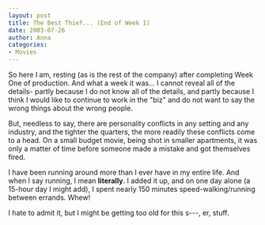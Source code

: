 ```yaml
---
layout: post
title: The Best Thief... (End of Week 1)
date: 2003-07-26
author: Anna
categories:
- Movies
---
```


So here I am, resting (as is the rest of the company) after completing Week One of production. And what a week it was... I cannot reveal all of the details- partly because I do not know all of the details, and partly because I think I would like to continue to work in the "biz" and do not want to say the wrong things about the wrong people.

But, needless to say, there are personality conflicts in any setting and any industry, and the tighter the quarters, the more readily these conflicts come to a head. On a small budget movie, being shot in smaller apartments, it was only a matter of time before someone made a mistake and got themselves fired.

I have been running around more than I ever have in my entire life. And when I say running, I mean <b>literally</b>. I added it up, and on one day alone (a 15-hour day I might add), I spent nearly 150 minutes speed-walking/running between errands. Whew!

I hate to admit it, but I might be getting too old for this s---, er, stuff.